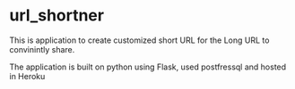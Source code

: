 # url_shortner

This is application to create customized short URL for the Long URL to convinintly share.

The application is built on python using Flask, used postfressql and hosted in Heroku

